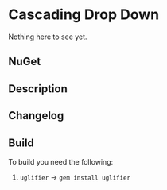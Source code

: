 # Cascading Drop Down

Nothing here to see yet.

## NuGet

## Description

## Changelog

## Build

To build you need the following:

  1. `uglifier` -> `gem install uglifier`